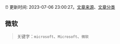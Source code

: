 :alarm_clock: 更新时间: 2023-07-06 23:00:27。[文章来源](/README.md)、[文章分类](/TAGS.md)

## 微软


> 关键字：`microsoft`、`Microsoft`、`微软`



